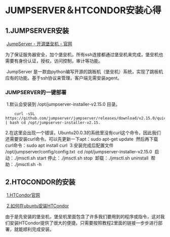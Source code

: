 # JUMPSERVER＆HTCONDOR安装心得

## 1.JUMPSERVER安装

​	[JumpServer - 开源堡垒机 - 官网](https://www.jumpserver.org/)

​	为了保证服务器安全，加个堡垒机，所有ssh连接都通过堡垒机来完成，堡垒机也需要有身份认证，授权，访问控制，审计等功能。

​	JumpServer 是一款由python编写开源的跳板机（堡垒机）系统，实现了跳板机应有的功能。基于ssh协议来管理，客户端无需安装agent。

### 	JUMPSERVER的一键部署

​		1.默认会安装到 /opt/jumpserver-installer-v2.15.0 目录。

   		curl -sSL https://github.com/jumpserver/jumpserver/releases/download/v2.15.0/quick_start.sh | bash cd /opt/jumpserver-installer-v2.15.

​		2.在这里会出现一个错误，Ubuntu20.0.3的系统里没有curl这个命令，因此我们还需要安装curl命令。
​		可以先更新一下apt：sudo apt-get update
​		然后再下载curl命令：sudo apt install curl
​		3.安装完成后配置文件 /opt/jumpserver/config/config.txt
​		cd /opt/jumpserver-installer-v2.15.0
​		启动：./jmsctl.sh start
​		停止：./jmsctl.sh stop
​		卸载：./jmsctl.sh uninstall
​		帮助：./jmsctl.sh -h
​		

## 2.HTOCONDOR的安装
​	[1.HTCondor官网](https://research.cs.wisc.edu/htcondor/)

​	[2.如何在ubuntu安装HTCondor](https://research.cs.wisc.edu/htcondor/instructions/ubuntu/20/stable/)

​	由于是先安装的堡垒机，堡垒机里面包含了许多我们要用到的程序或指令，这对我们安装HTCondor提供了很大的便捷。只需要按照教程2里面的链接一步步进行部署，就能顺利完成安装。
